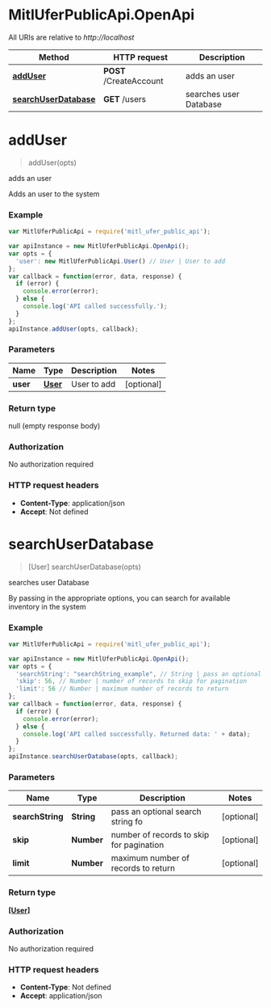 # MitlUferPublicApi.OpenApi

All URIs are relative to *http://localhost*

Method | HTTP request | Description
------------- | ------------- | -------------
[**addUser**](OpenApi.md#addUser) | **POST** /CreateAccount | adds an user
[**searchUserDatabase**](OpenApi.md#searchUserDatabase) | **GET** /users | searches user Database


<a name="addUser"></a>
# **addUser**
> addUser(opts)

adds an user

Adds an user to the system

### Example
```javascript
var MitlUferPublicApi = require('mitl_ufer_public_api');

var apiInstance = new MitlUferPublicApi.OpenApi();
var opts = {
  'user': new MitlUferPublicApi.User() // User | User to add
};
var callback = function(error, data, response) {
  if (error) {
    console.error(error);
  } else {
    console.log('API called successfully.');
  }
};
apiInstance.addUser(opts, callback);
```

### Parameters

Name | Type | Description  | Notes
------------- | ------------- | ------------- | -------------
 **user** | [**User**](User.md)| User to add | [optional] 

### Return type

null (empty response body)

### Authorization

No authorization required

### HTTP request headers

 - **Content-Type**: application/json
 - **Accept**: Not defined

<a name="searchUserDatabase"></a>
# **searchUserDatabase**
> [User] searchUserDatabase(opts)

searches user Database

By passing in the appropriate options, you can search for available inventory in the system 

### Example
```javascript
var MitlUferPublicApi = require('mitl_ufer_public_api');

var apiInstance = new MitlUferPublicApi.OpenApi();
var opts = {
  'searchString': "searchString_example", // String | pass an optional search string fo
  'skip': 56, // Number | number of records to skip for pagination
  'limit': 56 // Number | maximum number of records to return
};
var callback = function(error, data, response) {
  if (error) {
    console.error(error);
  } else {
    console.log('API called successfully. Returned data: ' + data);
  }
};
apiInstance.searchUserDatabase(opts, callback);
```

### Parameters

Name | Type | Description  | Notes
------------- | ------------- | ------------- | -------------
 **searchString** | **String**| pass an optional search string fo | [optional] 
 **skip** | **Number**| number of records to skip for pagination | [optional] 
 **limit** | **Number**| maximum number of records to return | [optional] 

### Return type

[**[User]**](User.md)

### Authorization

No authorization required

### HTTP request headers

 - **Content-Type**: Not defined
 - **Accept**: application/json

